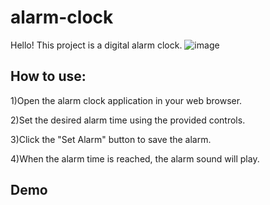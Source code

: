 # alarm-clock

Hello! This project is a digital alarm clock. ![image](https://github.com/MaksimDimov/alarm-clock/assets/144286311/649cfb1d-f484-4851-ab3e-80a3327ec7a9)

## How to use:
1)Open the alarm clock application in your web browser.

2)Set the desired alarm time using the provided controls.

3)Click the "Set Alarm" button to save the alarm.

4)When the alarm time is reached, the alarm sound will play.

## Demo


